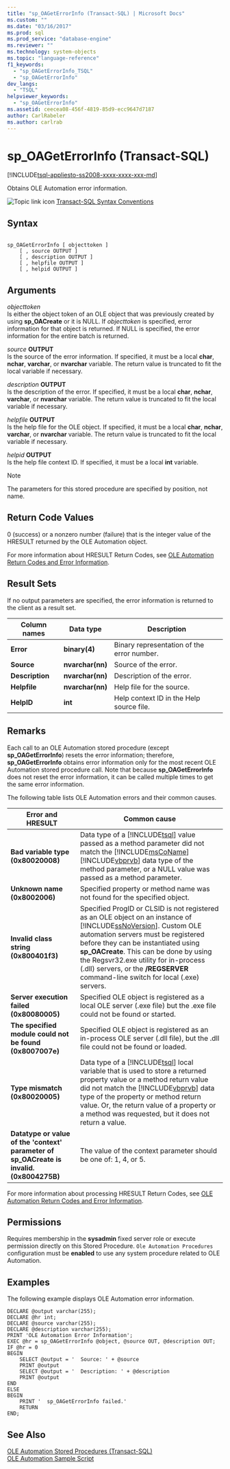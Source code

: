```yaml
---
title: "sp_OAGetErrorInfo (Transact-SQL) | Microsoft Docs"
ms.custom: ""
ms.date: "03/16/2017"
ms.prod: sql
ms.prod_service: "database-engine"
ms.reviewer: ""
ms.technology: system-objects
ms.topic: "language-reference"
f1_keywords: 
  - "sp_OAGetErrorInfo_TSQL"
  - "sp_OAGetErrorInfo"
dev_langs: 
  - "TSQL"
helpviewer_keywords: 
  - "sp_OAGetErrorInfo"
ms.assetid: ceecea08-456f-4819-85d9-ecc9647d7187
author: CarlRabeler
ms.author: carlrab
---
```

# sp_OAGetErrorInfo (Transact-SQL)
[!INCLUDE[tsql-appliesto-ss2008-xxxx-xxxx-xxx-md](../../includes/tsql-appliesto-ss2008-xxxx-xxxx-xxx-md.md)]

  Obtains OLE Automation error information.  
  
 ![Topic link icon](../../database-engine/configure-windows/media/topic-link.gif "Topic link icon") [Transact-SQL Syntax Conventions](../../t-sql/language-elements/transact-sql-syntax-conventions-transact-sql.md)  
  
## Syntax  
  
```  
  
sp_OAGetErrorInfo [ objecttoken ]  
    [ , source OUTPUT ]   
    [ , description OUTPUT ]   
    [ , helpfile OUTPUT ]   
    [ , helpid OUTPUT ]   
```  
  
## Arguments  
 *objecttoken*  
 Is either the object token of an OLE object that was previously created by using **sp_OACreate** or it is NULL. If *objecttoken* is specified, error information for that object is returned. If NULL is specified, the error information for the entire batch is returned.  
  
 _source_ **OUTPUT**  
 Is the source of the error information. If specified, it must be a local **char**, **nchar**, **varchar**, or **nvarchar** variable. The return value is truncated to fit the local variable if necessary.  
  
 _description_ **OUTPUT**  
 Is the description of the error. If specified, it must be a local **char**, **nchar**, **varchar**, or **nvarchar** variable. The return value is truncated to fit the local variable if necessary.  
  
 _helpfile_ **OUTPUT**  
 Is the help file for the OLE object. If specified, it must be a local **char**, **nchar**, **varchar**, or **nvarchar** variable. The return value is truncated to fit the local variable if necessary.  
  
 _helpid_ **OUTPUT**  
 Is the help file context ID. If specified, it must be a local **int** variable.  
  
> [!NOTE]  
>  The parameters for this stored procedure are specified by position, not name.  
  
## Return Code Values  
 0 (success) or a nonzero number (failure) that is the integer value of the HRESULT returned by the OLE Automation object.  
  
 For more information about HRESULT Return Codes, see [OLE Automation Return Codes and Error Information](../../relational-databases/stored-procedures/ole-automation-return-codes-and-error-information.md).  
  
## Result Sets  
 If no output parameters are specified, the error information is returned to the client as a result set.  
  
|Column names|Data type|Description|  
|------------------|---------------|-----------------|  
|**Error**|**binary(4)**|Binary representation of the error number.|  
|**Source**|**nvarchar(nn)**|Source of the error.|  
|**Description**|**nvarchar(nn)**|Description of the error.|  
|**Helpfile**|**nvarchar(nn)**|Help file for the source.|  
|**HelpID**|**int**|Help context ID in the Help source file.|  
  
## Remarks  
 Each call to an OLE Automation stored procedure (except **sp_OAGetErrorInfo**) resets the error information; therefore, **sp_OAGetErrorInfo** obtains error information only for the most recent OLE Automation stored procedure call. Note that because **sp_OAGetErrorInfo** does not reset the error information, it can be called multiple times to get the same error information.  
  
 The following table lists OLE Automation errors and their common causes.  
  
|Error and HRESULT|Common cause|  
|-----------------------|------------------|  
|**Bad variable type (0x80020008)**|Data type of a [!INCLUDE[tsql](../../includes/tsql-md.md)] value passed as a method parameter did not match the [!INCLUDE[msCoName](../../includes/msconame-md.md)] [!INCLUDE[vbprvb](../../includes/vbprvb-md.md)] data type of the method parameter, or a NULL value was passed as a method parameter.|  
|**Unknown name (0x8002006)**|Specified property or method name was not found for the specified object.|  
|**Invalid class string (0x800401f3)**|Specified ProgID or CLSID is not registered as an OLE object on an instance of [!INCLUDE[ssNoVersion](../../includes/ssnoversion-md.md)]. Custom OLE automation servers must be registered before they can be instantiated using **sp_OACreate**. This can be done by using the Regsvr32.exe utility for in-process (.dll) servers, or the **/REGSERVER** command-line switch for local (.exe) servers.|  
|**Server execution failed (0x80080005)**|Specified OLE object is registered as a local OLE server (.exe file) but the .exe file could not be found or started.|  
|**The specified module could not be found (0x8007007e)**|Specified OLE object is registered as an in-process OLE server (.dll file), but the .dll file could not be found or loaded.|  
|**Type mismatch (0x80020005)**|Data type of a [!INCLUDE[tsql](../../includes/tsql-md.md)] local variable that is used to store a returned property value or a method return value did not match the [!INCLUDE[vbprvb](../../includes/vbprvb-md.md)] data type of the property or method return value. Or, the return value of a property or a method was requested, but it does not return a value.|  
|**Datatype or value of the 'context' parameter of sp_OACreate is invalid. (0x8004275B)**|The value of the context parameter should be one of: 1, 4, or 5.|  
  
 For more information about processing HRESULT Return Codes, see [OLE Automation Return Codes and Error Information](../../relational-databases/stored-procedures/ole-automation-return-codes-and-error-information.md).  
  
## Permissions  
 Requires membership in the **sysadmin** fixed server role or execute permission directly on this Stored Procedure. `Ole Automation Procedures` configuration must be **enabled** to use any system procedure related to OLE Automation.  
  
## Examples  
 The following example displays OLE Automation error information.  
  
```  
DECLARE @output varchar(255);  
DECLARE @hr int;  
DECLARE @source varchar(255);  
DECLARE @description varchar(255);  
PRINT 'OLE Automation Error Information';  
EXEC @hr = sp_OAGetErrorInfo @object, @source OUT, @description OUT;  
IF @hr = 0  
BEGIN  
    SELECT @output = '  Source: ' + @source  
    PRINT @output  
    SELECT @output = '  Description: ' + @description  
    PRINT @output  
END  
ELSE  
BEGIN  
    PRINT '  sp_OAGetErrorInfo failed.'  
    RETURN  
END;  
```  
  
## See Also  
 [OLE Automation Stored Procedures &#40;Transact-SQL&#41;](../../relational-databases/system-stored-procedures/ole-automation-stored-procedures-transact-sql.md)   
 [OLE Automation Sample Script](../../relational-databases/stored-procedures/ole-automation-sample-script.md)  
  
  
